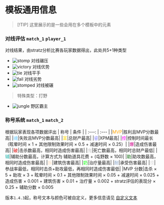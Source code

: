 # 模板通用信息

> [!TIP] 这里展示的是一些会用在多个模板中的元素

### 对线评估 `match_1` `player_1`

对线结果，由stratz分析比赛各玩家数据得出，此处共5+1种类型
* ![stomp](/images/lane/stomp.png) 对线碾压  
* ![victory](/images/lane/victory.png) 对线优势
* ![tie](/images/lane/tie.png) 对线平手
* ![fail](/images/lane/fail.png) 对线劣势
* ![stomped](/images/lane/stomped.png) 对线被碾
> 特殊类型：打野
* ![jungle](/images/lane/jungle.png) 野区霸主

### 称号系统 `match_1` `match_2`

根据玩家表现各项数据评出
| 称号 | 条件 |
| :---: | :--- |
|<span style="color: #FFA500;">MVP</span>|胜利且MVP分数最高|
|<span style="color: #66CCFF;">魂</span>|失败且MVP分数最高|
|<span style="color: #FFD700;">富</span>|总财产最高|
|<span style="color: #8888FF;">睿</span>|XPM最高|
|<span style="color: #FF00FF;">控</span>|控制时间最长（眩晕时间 × 1 + 其他限制效果时间 × 0.5 + 减速时间 × 0.25）|
|<span style="color: #CC0088;">爆</span>|造成伤害最高|
|<span style="color: #DD0000;">破</span>|击杀数最高，相同时造成伤害最高|
|<span style="color: #CCCCCC;">鬼</span>|死亡数最高，相同时总财产最低|
|<span style="color: #20B2AA;">辅</span>|辅助分数最高，计算方式为 辅助道具花费 + (屯野数 × 100)|
|<span style="color: #006400;">助</span>|助攻数最高，相同时造成伤害最高|
|<span style="color: #FEDCBA;">拆</span>|建筑伤害最高|
|<span style="color: #00FF00;">奶</span>|治疗量最高|
|<span style="color: #84A1C7;">耐</span>|承受伤害最高|
|<span style="color: #DDDDDD;">摸</span>|参战率最低，相同时击杀+助攻最低，再相同时造成伤害最低|
|MVP 分数|击杀 × 5 + 助攻 × 3 + 眩晕时间 × 0.1 + 其他限制效果时间 × 0.05 + 减速时间 × 0.025 + 造成伤害 × 0.001 + 建筑伤害 × 0.01 + 治疗量 × 0.002 + stratz评估的表现分 × 0.25 + 辅助分数 × 0.005

版本`1.4.3`起，称号文本与颜色可被自定义，更多信息请见 [自定义文本](./i18n.md)
